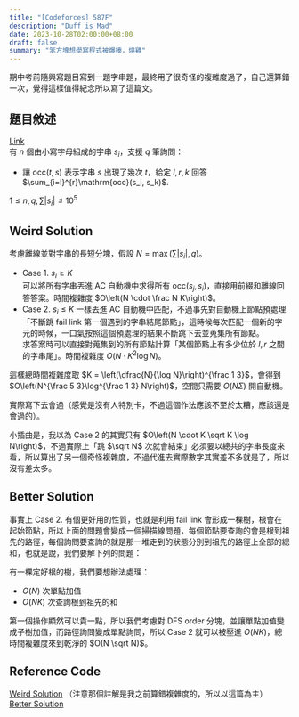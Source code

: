 ```yaml
---
title: "[Codeforces] 587F"
description: "Duff is Mad"
date: 2023-10-28T02:00:00+08:00
draft: false
summary: "笨方塊想學寫程式被爆揍，燒雞"
---
```


期中考前隨興寫題目寫到一題字串題，最終用了很奇怪的複雜度過了，自己還算錯一次，覺得這樣值得紀念所以寫了這篇文。  

## 題目敘述
[Link](https://codeforces.com/contest/587/problem/F)  
有 $n$ 個由小寫字母組成的字串 $s_i$，支援 $q$ 筆詢問：  
 - 讓 $\mathrm{occ}(t, s)$ 表示字串 $s$ 出現了幾次 $t$，給定 $l, r, k$ 回答 $\sum_{i=l}^{r}\mathrm{occ}(s_i, s_k)$.  

$1 \leq n, q, \sum |s_i| \leq 10^5$

## Weird Solution

考慮離線並對字串的長短分塊，假設 $N = \max (\sum |s_i|, q)$。  

 - Case 1. $s_i \geq K$  
   可以將所有字串丟進 AC 自動機中求得所有 $\mathrm{occ}(s_j, s_i)$，直接用前綴和離線回答答案。時間複雜度 $O\left(N \cdot \frac N K\right)$。
 - Case 2. $s_i \leq K$
   一樣丟進 AC 自動機中匹配，不過事先對自動機上節點預處理「不斷跳 fail link 第一個遇到的字串結尾節點」，這時候每次匹配一個新的字元的時候，一口氣按照這個預處理的結果不斷跳下去並蒐集所有節點。  
   求答案時可以直接對蒐集到的所有節點計算「某個節點上有多少位於 $l, r$ 之間的字串尾」。時間複雜度 $O\left(N \cdot K^2 \log N\right)$。

這樣總時間複雜度取 $K = \left(\dfrac{N}{\log N}\right)^{\frac 1 3}$，會得到 $O\left(N^{\frac 5 3}\log^{\frac 1 3} N\right)$，空間只需要 $O(N\Sigma)$ 開自動機。  

實際寫下去會過（感覺是沒有人特別卡，不過這個作法應該不至於太糟，應該還是會過的）。  

小插曲是，我以為 Case 2 的其實只有 $O\left(N \cdot K \sqrt K \log N\right)$，不過實際上「跳 $\sqrt N$ 次就會結束」必須要以總共的字串長度來看，所以算出了另一個奇怪複雜度，不過代進去實際數字其實差不多就是了，所以沒有差太多。

## Better Solution

事實上 Case 2. 有個更好用的性質，也就是利用 fail link 會形成一棵樹，根會在起始節點，所以上面的問題會變成一個掃描線問題，每個節點要查詢的會是根到祖先的路徑，每個詢問要查詢的就是那一堆走到的狀態分別到祖先的路徑上全部的總和，也就是說，我們要解下列的問題：  

有一棵定好根的樹，我們要想辦法處理：  
 - $O(N)$ 次單點加值
 - $O(NK)$ 次查詢根到祖先的和

第一個操作顯然可以貴一點，所以我們考慮對 DFS order 分塊，並讓單點加值變成子樹加值，而路徑詢問變成單點詢問，所以 Case 2 就可以被壓進 $O(NK)$，總時間複雜度來到乾淨的 $O(N \sqrt N)$。

## Reference Code

[Weird Solution](https://codeforces.com/contest/587/submission/230061757) （注意那個註解是我之前算錯複雜度的，所以以這篇為主）  
[Better Solution](https://codeforces.com/contest/587/submission/230062033)  
